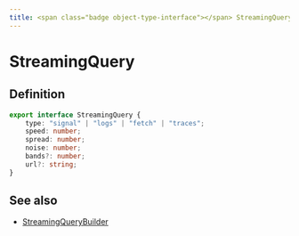 ```yaml
---
title: <span class="badge object-type-interface"></span> StreamingQuery
---
```

# <span class="badge object-type-interface"></span> StreamingQuery

## Definition

```typescript
export interface StreamingQuery {
	type: "signal" | "logs" | "fetch" | "traces";
	speed: number;
	spread: number;
	noise: number;
	bands?: number;
	url?: string;
}

```
## See also

 * <span class="badge builder"></span> [StreamingQueryBuilder](./builder-StreamingQueryBuilder.md)
